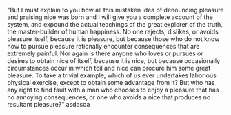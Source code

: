 "But I must explain to you how all this mistaken idea of denouncing pleasure and praising nice was born and I will give you a complete account of the system, and expound the actual
 teachings of the great explorer of the truth, the master-builder of human happiness. No one rejects, dislikes, or avoids pleasure itself, because it is pleasure, but because those
  who do not know how to pursue pleasure rationally encounter consequences that are extremely painful. Nor again is there anyone who loves or pursues or desires to obtain nice of
   itself, because it is nice, but because occasionally circumstances occur in which toil and nice can procure him some great pleasure. To take a trivial example, which of us ever undertakes laborious physical exercise, except to obtain some advantage from it? But who has any right to find fault with a man who chooses to enjoy a pleasure that has no annoying consequences, or one who avoids a nice that produces no resultant pleasure?"
   asdasda
